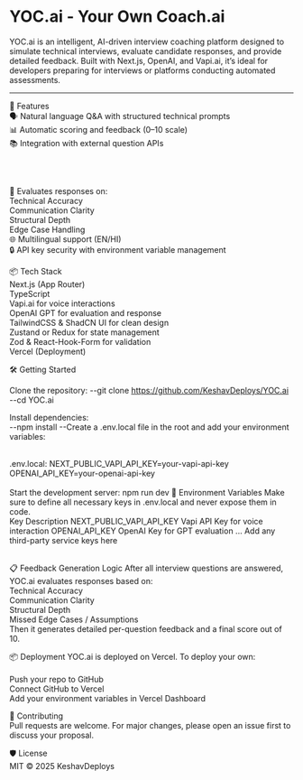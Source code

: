 # YOC.ai - Your Own Coach.ai

YOC.ai is an intelligent, AI-driven interview coaching platform designed to simulate technical interviews, evaluate candidate responses, and provide detailed feedback. Built with Next.js, OpenAI, and Vapi.ai, it’s ideal for developers preparing for interviews or platforms conducting automated assessments. <br>

------
🚀 Features<br>
🗣️ Natural language Q&A with structured technical prompts <br>
📊 Automatic scoring and feedback (0–10 scale) <br>
📚 Integration with external question APIs <br>

<br>
<br>

🧠 Evaluates responses on:<br>
Technical Accuracy<br>
Communication Clarity<br>
Structural Depth<br>
Edge Case Handling<br>
🌐 Multilingual support (EN/HI)<br>
🔒 API key security with environment variable management<br>

📦 Tech Stack <br>
Next.js (App Router) <br>
TypeScript<br>
Vapi.ai for voice interactions <br>
OpenAI GPT for evaluation and response <br>
TailwindCSS & ShadCN UI for clean design <br>
Zustand or Redux for state management <br>
Zod & React-Hook-Form for validation <br>
Vercel (Deployment) <br>
 

🛠️ Getting Started<br>

Clone the repository:
--git clone https://github.com/KeshavDeploys/YOC.ai
--cd YOC.ai

Install dependencies: <br>
--npm install
--Create a .env.local file in the root and add your environment variables:
<br>
<br>

.env.local:
NEXT_PUBLIC_VAPI_API_KEY=your-vapi-api-key
OPENAI_API_KEY=your-openai-api-key
<br>
<br>
Start the development server:
npm run dev
🔐 Environment Variables
Make sure to define all necessary keys in .env.local and never expose them in code.
<br>
Key	Description
NEXT_PUBLIC_VAPI_API_KEY	Vapi API Key for voice interaction
OPENAI_API_KEY	OpenAI Key for GPT evaluation
...	Add any third-party service keys here
<br>
<br>


📋 Feedback Generation Logic
After all interview questions are answered, YOC.ai evaluates responses based on:<br>
Technical Accuracy<br>
Communication Clarity<br>
Structural Depth<br>
Missed Edge Cases / Assumptions<br>
Then it generates detailed per-question feedback and a final score out of 10.<br>


📦 Deployment
YOC.ai is deployed on Vercel. To deploy your own:<br>
<br>
Push your repo to GitHub<br>
Connect GitHub to Vercel<br>
Add your environment variables in Vercel Dashboard<br>

🤝 Contributing<br>
Pull requests are welcome. For major changes, please open an issue first to discuss your proposal.<br>

🛡️ License<br>
MIT © 2025 KeshavDeploys<br>

